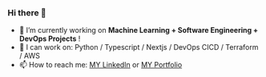 ### Hi there 👋


- 🔭 I’m currently working on **Machine Learning + Software Engineering + DevOps Projects** !
- 🌱 I can work on: Python / Typescript / Nextjs / DevOps CICD / Terraform / AWS
- 📫 How to reach me: [MY LinkedIn](https://www.linkedin.com/in/pattarathon-kaokong-nopwattanapong-09b52219b/) or [MY Portfolio](https://kakokong.github.io/Portfolio/)
